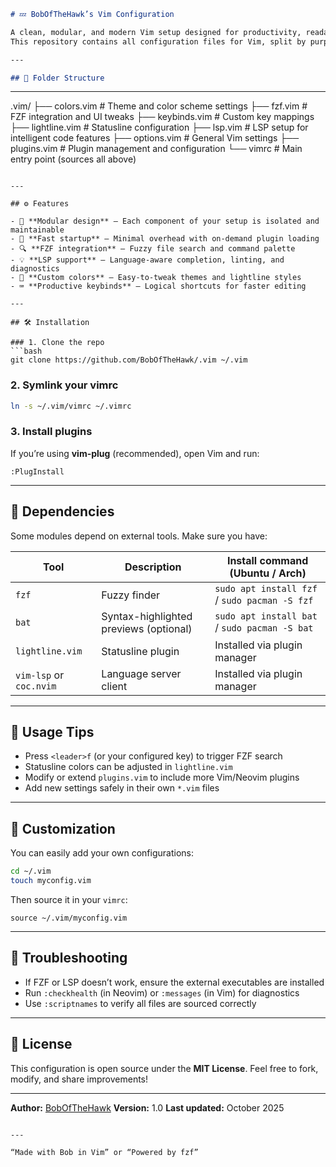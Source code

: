 ```markdown
# 💤 BobOfTheHawk’s Vim Configuration

A clean, modular, and modern Vim setup designed for productivity, readability, and speed.  
This repository contains all configuration files for Vim, split by purpose for easy maintenance.

---

## 📁 Folder Structure

```

---

.vim/
├── colors.vim       # Theme and color scheme settings
├── fzf.vim          # FZF integration and UI tweaks
├── keybinds.vim     # Custom key mappings
├── lightline.vim    # Statusline configuration
├── lsp.vim          # LSP setup for intelligent code features
├── options.vim      # General Vim settings
├── plugins.vim      # Plugin management and configuration
└── vimrc            # Main entry point (sources all above)

````

---

## ⚙️ Features

- 🧩 **Modular design** – Each component of your setup is isolated and maintainable  
- 🚀 **Fast startup** – Minimal overhead with on-demand plugin loading  
- 🔍 **FZF integration** – Fuzzy file search and command palette  
- 💡 **LSP support** – Language-aware completion, linting, and diagnostics  
- 🎨 **Custom colors** – Easy-to-tweak themes and lightline styles  
- ⌨️ **Productive keybinds** – Logical shortcuts for faster editing  

---

## 🛠️ Installation

### 1. Clone the repo
```bash
git clone https://github.com/BobOfTheHawk/.vim ~/.vim
````

### 2. Symlink your vimrc

```bash
ln -s ~/.vim/vimrc ~/.vimrc
```

### 3. Install plugins

If you’re using **vim-plug** (recommended), open Vim and run:

```vim
:PlugInstall
```

---

## 🧱 Dependencies

Some modules depend on external tools. Make sure you have:

| Tool                    | Description                            | Install command (Ubuntu / Arch)               |
| ----------------------- | -------------------------------------- | --------------------------------------------- |
| `fzf`                   | Fuzzy finder                           | `sudo apt install fzf` / `sudo pacman -S fzf` |
| `bat`                   | Syntax-highlighted previews (optional) | `sudo apt install bat` / `sudo pacman -S bat` |
| `lightline.vim`         | Statusline plugin                      | Installed via plugin manager                  |
| `vim-lsp` or `coc.nvim` | Language server client                 | Installed via plugin manager                  |

---

## 🧠 Usage Tips

* Press `<leader>f` (or your configured key) to trigger FZF search
* Statusline colors can be adjusted in `lightline.vim`
* Modify or extend `plugins.vim` to include more Vim/Neovim plugins
* Add new settings safely in their own `*.vim` files

---

## 🧩 Customization

You can easily add your own configurations:

```bash
cd ~/.vim
touch myconfig.vim
```

Then source it in your `vimrc`:

```vim
source ~/.vim/myconfig.vim
```

---

## 🧰 Troubleshooting

* If FZF or LSP doesn’t work, ensure the external executables are installed
* Run `:checkhealth` (in Neovim) or `:messages` (in Vim) for diagnostics
* Use `:scriptnames` to verify all files are sourced correctly

---

## 📜 License

This configuration is open source under the **MIT License**.
Feel free to fork, modify, and share improvements!

---

**Author:** [BobOfTheHawk](https://github.com/BobOfTheHawk)
**Version:** 1.0
**Last updated:** October 2025

```

---

“Made with Bob in Vim” or “Powered by fzf”
```
